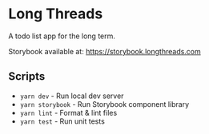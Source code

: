 # Long Threads

A todo list app for the long term.

Storybook available at: <https://storybook.longthreads.com>

## Scripts

- `yarn dev` - Run local dev server
- `yarn storybook` - Run Storybook component library
- `yarn lint` - Format & lint files
- `yarn test` - Run unit tests
